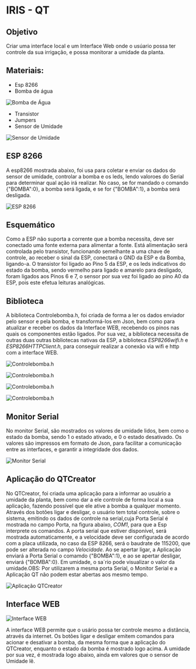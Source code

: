 # IRIS - QT

## Objetivo

Criar uma interface local e um Interface Web onde o usúario possa ter controle da sua irrigação, e possa monitorar a umidade da planta.

## Materiais:

* Esp 8266
* Bomba de água 

![Bomba de Água
](img/bomba.jpg)
* Transistor
* Jumpers
* Sensor de Umidade

![Sensor de Umidade](img/umidade.jpg)


## ESP 8266

A esp8266 mostrada abaixo, foi usa para coletar e enviar os dados do sensor de umidade, controlar a bomba e os leds, lendo valoroes do Serial para determinar qual ação irá realizar. No caso, se for mandado o comando {"BOMBA":0}, a bomba será ligada, e se for {"BOMBA":1},
a bomba será desligada.

![ESP 8266](img/esp.jpg) 

## Esquemático

Como a ESP não suporta a corrente que a bomba necessita, deve ser conectado uma fonte externa para alimentar a fonte. Está alimentação será controlada pelo transistor, funcionando semelhante a uma chave de controle, ao receber o sinal da ESP, conectará o GND da ESP e da Bomba, ligando-a.
O transistor foi ligado ao Pino 5 da ESP, e os leds indicativos do estado da bomba, sendo vermelho para ligado e amarelo para desligado, foram ligados aos Pinos 6 e 7, o sensor por sua vez foi ligado ao pino A0 da ESP, pois este efetua leituras analógicas.

## Biblioteca

 A biblioteca Controlebomba.h, foi criada de forma a ler os dados enviador pelo sensor e pela bomba, e transformá-los em Json, bem como para atualizar e receber os dados da Interface WEB, recebendo os pinos nas quais os componentes estão ligados. Por sua vez, a biblioteca necessita de outras duas outras bibliotecas nativas da ESP, a biblioteca *ESP8266wifi.h* e *ESP8266HTTPClient.h*, para conseguir realizar a conexão via wifi e http com a interface WEB.
 
 ![Controlebomba.h](img/biblioteca.png)
 
 ![Controlebomba.h](img/cpp1.png)
 
 ![Controlebomba.h](img/cpp2.png)
 
 ![Controlebomba.h](img/cpp3.png)

## Monitor Serial

No monitor Serial, são mostrados os valores de umidade lidos, bem como o estado da bomba, sendo 1 o estado ativado, e 0 o estado desativado. Os valores são impressos em formato de Json, para facilitar a comunicação entre as interfaces, e garantir a integridade dos dados.

![Monitor Serial](img/serial.png)
## Aplicação do QTCreator

No QTCreator, foi criada uma aplicação para a informar ao usuário a umidade da planta, bem como dar a ele controle de forma local a sua aplicação, fazendo possível que ele ative a bomba a qualquer momento. Através dos botôes ligar e desligar, o usuário tem total controle, sobre o sistema, emitindo os dados de controle na serial,cuja Porta Serial é mostrada no campo Porta, na figura abaixo, *COM1*, para que a Esp interprete os comandos. A porta serial que estiver disponível, será mostrada automaticamente, e a velocidade deve ser configurada de acordo com a placa utilizada, no caso da ESP 8266, será o baudrate de 115200, que pode ser alterada no campo *Velocidade*. Ao se apertar ligar, a Aplicação enviará a  Porta Serial o comamdo  {"BOMBA":1}, e ao se apertar desligar, enviará {"BOMBA":0}. Em umidade, o sa´rio pode visualizar o valor da umidade.OBS: Por utilizarem a mesma porta Serial, o Monitor Serial e a Aplicação QT não podem estar abertas aos mesmo tempo.

![Aplicação QTCreator](img/app.png)

## Interface WEB

![Interface WEB](img/site.png)

A interface WEB permite que o usário possa ter controle mesmo a distância, através da internet. Os botôes ligar e desligar emitem comandos para acionar e desativar a bomba, da mesma forma que a aplicação do QTCreator, enquanto o estado da bomba é mostrado logo acima.
A umidade por sua vez, é mostrada logo abaixo, ainda em valores que o sensor de Umidade lê.


